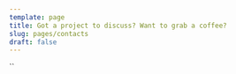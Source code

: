 ```yaml
---
template: page
title: Got a project to discuss? Want to grab a coffee?
slug: pages/contacts
draft: false
---
```

``
